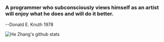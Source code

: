 ### A programmer who subconsciously views himself as an artist will enjoy what he does and will do it better.  
--Donald E. Knuth 1978

![He Zhang's github stats](https://github-readme-stats.vercel.app/api?username=gnahZ-eH&count_private=true&show_icons=true&theme=merkos)

<!--
**gnahZ-eH/gnahZ-eH** is a ✨ _special_ ✨ repository because its `README.md` (this file) appears on your GitHub profile.
